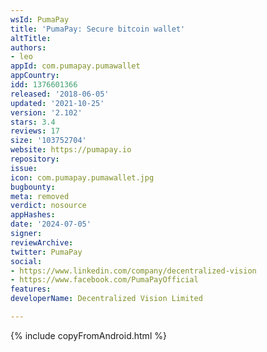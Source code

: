 ```yaml
---
wsId: PumaPay
title: 'PumaPay: Secure bitcoin wallet'
altTitle: 
authors:
- leo
appId: com.pumapay.pumawallet
appCountry: 
idd: 1376601366
released: '2018-06-05'
updated: '2021-10-25'
version: '2.102'
stars: 3.4
reviews: 17
size: '103752704'
website: https://pumapay.io
repository: 
issue: 
icon: com.pumapay.pumawallet.jpg
bugbounty: 
meta: removed
verdict: nosource
appHashes: 
date: '2024-07-05'
signer: 
reviewArchive: 
twitter: PumaPay
social:
- https://www.linkedin.com/company/decentralized-vision
- https://www.facebook.com/PumaPayOfficial
features: 
developerName: Decentralized Vision Limited

---
```


{% include copyFromAndroid.html %}
